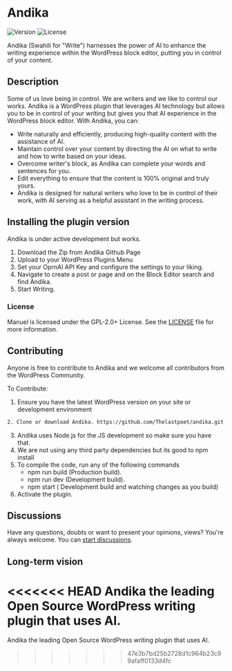 # Andika

![Version](https://img.shields.io/badge/version-1.0.0-blue)
![License](https://img.shields.io/badge/license-GPL--2.0%2B-green)

Andika (Swahili for "Write") harnesses the power of AI to enhance the writing experience within the WordPress block editor, putting you in control of your content.

## Description

Some of us love being in control. We are writers and we like to control our works. Andika is a WordPress plugin that leverages AI technology but allows you to be in control of your writing but gives you that AI experience in the WordPress block editor. With Andika, you can:

- Write naturally and efficiently, producing high-quality content with the assistance of AI.
- Maintain control over your content by directing the AI on what to write and how to write based on your ideas.
- Overcome writer's block, as Andika can complete your words and sentences for you.
- Edit everything to ensure that the content is 100% original and truly yours.
- Andika is designed for natural writers who love to be in control of their work, with AI serving as a helpful assistant in the writing process.

## Installing the plugin version

Andika is under active development but works.

1. Download the Zip from Andika Github Page
2. Upload to your WordPress Plugins Menu
3. Set your OprnAI API Key and configure the settings to your liking.
4. Navigate to create a post or page and on the Block Editor search and find Andika.
5. Start Writing.

### License

Manuel is licensed under the GPL-2.0+ License. See the [LICENSE](http://www.gnu.org/licenses/gpl-2.0.txt) file for more information.

## Contributing

Anyone is free to contribute to Andika and we welcome all contributors from the WordPress Community.

To Contribute:

1. Ensure you have the latest WordPress version on your site or development environment
```sh
2. Clone or download Andika. https://github.com/Thelastpoet/andika.git
```
3. Andika uses Node.js for the JS development so make sure you have that.
4. We are not using any third party dependencies but its good to npm install
5. To compile the code, run any of the following commands
    - npm run build (Production build).
    - npm run dev (Development build).
    - npm start ( Development build and watching changes as you build)
6. Activate the plugin.

## Discussions

Have any questions, doubts or want to present your opinions, views? You're always welcome. You can [start discussions](https://github.com/Thelastpoet/andika/discussions).

## Long-term vision
<<<<<<< HEAD
Andika the leading Open Source WordPress writing plugin that uses AI.
=======
Andika the leading Open Source WordPress writing plugin that uses AI.
>>>>>>> 47e3b7bd25b2728d1c964b23c99afaff0133d4fc
